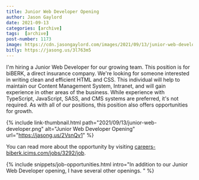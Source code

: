```yaml
---
title: Junior Web Developer Opening
author: Jason Gaylord
date: 2021-09-13
categories: [archive]
tags:  [archive]
post-number: 1173
image: https://cdn.jasongaylord.com/images/2021/09/13/junior-web-developer.png
bitly: https://jasong.us/3l763m5
---
```


I'm hiring a Junior Web Developer for our growing team. This position is for biBERK, a direct insurance company. We're looking for someone interested in writing clean and efficient HTML and CSS. This individual will help to maintain our Content Management System, Intranet, and will gain experience in other areas of the business. While experience with TypeScript, JavaScript, SASS, and CMS systems are preferred, it's not required. As with all of our positions, this position also offers opportunities for growth.

{% include link-thumbnail.html path="2021/09/13/junior-web-developer.png" alt="Junior Web Developer Opening" url="https://jasong.us/2VsnQv1" %}

You can read more about the opportunity by visiting [careers-biberk.icims.com/jobs/3292/job](https://jasong.us/2VsnQv1).

{% include snippets/job-opportunities.html intro="In addition to our Junior Web Developer opening, I have several other openings. " %}